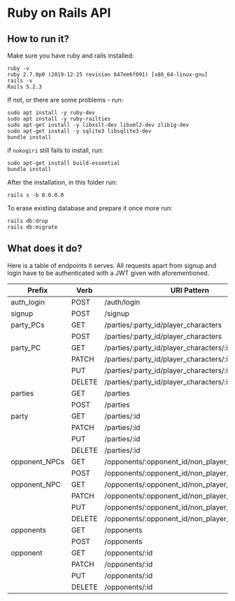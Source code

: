 # Ruby on Rails API

## How to run it?
Make sure you have ruby and rails installed:
```
ruby -v
ruby 2.7.0p0 (2019-12-25 revision 647ee6f091) [x86_64-linux-gnu]
rails -v
Rails 5.2.3
```
If not, or there are some problems - run:
```
sudo apt install -y ruby-dev
sudo apt install -y ruby-railties
sudo apt-get install -y libxslt-dev libxml2-dev zlib1g-dev 
sudo apt-get install -y sqlite3 libsqlite3-dev
bundle install
```
if ```nokogiri``` still fails to install, run:
```
sudo apt-get install build-essential
bundle install
```
After the installation, in this folder run:
```
rails s -b 0.0.0.0
```
To erase existing database and prepare it once more run:
```
rails db:drop
rails db:migrate
```

## What does it do?
Here is a table of endpoints it serves. All requests apart from signup and login have to be authenticated with a JWT given with aforementioned.

| Prefix        | Verb   | URI Pattern                                        |
|---------------|--------|----------------------------------------------------|
| auth_login    | POST   | /auth/login                                        |
| signup        | POST   | /signup                                            |
| party_PCs     | GET    | /parties/:party_id/player_characters               |
|               | POST   | /parties/:party_id/player_characters               |
| party_PC      | GET    | /parties/:party_id/player_characters/:id           |
|               | PATCH  | /parties/:party_id/player_characters/:id           |
|               | PUT    | /parties/:party_id/player_characters/:id           | 
|               | DELETE | /parties/:party_id/player_characters/:id           | 
| parties       | GET    | /parties                                           |
|               | POST   | /parties                                           |
| party         | GET    | /parties/:id                                       | 
|               | PATCH  | /parties/:id                                       |
|               | PUT    | /parties/:id                                       | 
|               | DELETE | /parties/:id                                       | 
| opponent_NPCs | GET    | /opponents/:opponent_id/non_player_characters      | 
|               | POST   | /opponents/:opponent_id/non_player_characters      | 
| opponent_NPC  | GET    | /opponents/:opponent_id/non_player_characters/:id  | 
|               | PATCH  | /opponents/:opponent_id/non_player_characters/:id  | 
|               | PUT    | /opponents/:opponent_id/non_player_characters/:id  | 
|               | DELETE | /opponents/:opponent_id/non_player_characters/:id  | 
| opponents     | GET    | /opponents                                         |
|               | POST   | /opponents                                         |
| opponent      | GET    | /opponents/:id                                     |
|               | PATCH  | /opponents/:id                                     |
|               | PUT    | /opponents/:id                                     | 
|               | DELETE | /opponents/:id                                     | 

